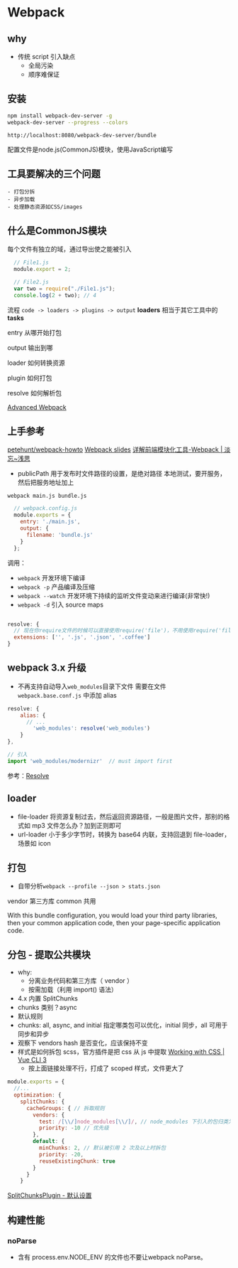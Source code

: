 # Webpack

## why
* 传统 script 引入缺点
    - 全局污染
    - 顺序难保证

## 安装
```bash
npm install webpack-dev-server -g
webpack-dev-server --progress --colors
```

`http://localhost:8080/webpack-dev-server/bundle`

配置文件是node.js(CommonJS)模块，使用JavaScript编写

## 工具要解决的三个问题
	- 打包分拆
	- 异步加载
	- 处理静态资源如CSS/images

## 什么是CommonJS模块
每个文件有独立的域，通过导出使之能被引入
```js
  // File1.js
  module.export = 2;

  // File2.js
  var two = require("./File1.js");
  console.log(2 + two); // 4
```

流程
`code -> loaders -> plugins -> output`
**loaders** 相当于其它工具中的 **tasks**

entry 从哪开始打包

output 输出到哪

loader 如何转换资源

plugin 如何打包

resolve  如何解析包

[Advanced Webpack](https://presentations.survivejs.com/advanced-webpack/#/?k=edjsgp&_k=esekxp)

## 上手参考
[petehunt/webpack-howto](https://github.com/petehunt/webpack-howto)
[Webpack slides](http://www.slideshare.net/ssuser0e4922/webpack-slides-51907869)
[详解前端模块化工具-Webpack | 淡忘~浅思](http://www.ido321.com/1646.html)

* publicPath
用于发布时文件路径的设置，是绝对路径
本地测试，要开服务，然后把服务地址加上

```shell
webpack main.js bundle.js
```

```js
  // webpack.config.js
  module.exports = {
    entry: './main.js',
    output: {
      filename: 'bundle.js'
    }
  };
```
调用：

  * `webpack` 开发环境下编译
  * `webpack -p` 产品编译及压缩
  * `webpack --watch` 开发环境下持续的监听文件变动来进行编译(非常快!)
  * `webpack -d` 引入 source maps

  ```js

  resolve: {
    // 现在你require文件的时候可以直接使用require('file')，不用使用require('file.coffee')
    extensions: ['', '.js', '.json', '.coffee']
  }
  ```

## webpack 3.x 升级

* 不再支持自动导入`web_modules`目录下文件
需要在文件 `webpack.base.conf.js` 中添加 alias
```js
resolve: {
	alias: {
	  // ...
		'web_modules': resolve('web_modules')
	}
},

// 引入
import 'web_modules/modernizr'  // must import first
```
参考：[Resolve](https://webpack.js.org/configuration/resolve/#resolve-alias)

## loader
* file-loader 将资源复制过去，然后返回资源路径，一般是图片文件，那别的格式如 mp3 文件怎么办？加到正则即可
* url-loader 小于多少字节时，转换为 base64 内联，支持回退到 file-loader，场景如 icon

## 打包

* 自带分析`webpack --profile --json > stats.json`

vendor 第三方库
common 共用
> 
With this bundle configuration, you would load your third party libraries, then your common application code, then your page-specific application code.

## 分包 - 提取公共模块
* why: 
  - 分离业务代码和第三方库（ vendor ）
  - 按需加载（利用 import() 语法）
* 4.x 内置 SplitChunks
* chunks 类别？async
* 默认规则
* chunks: all, async, and initial 指定哪类包可以优化，initial 同步，all 可用于同步和异步
* 观察下 vendors hash 是否变化，应该保持不变
* 样式是如何拆包 scss，官方插件是把 css 从 js 中提取
  [Working with CSS | Vue CLI 3](https://cli.vuejs.org/guide/css.html#automatic-imports)
  - 按上面链接处理不行，打成了 scoped 样式，文件更大了
```js
module.exports = {
  //...
  optimization: {
    splitChunks: {
      cacheGroups: { // 拆取规则
        vendors: {
          test: /[\\/]node_modules[\\/]/, // node_modules 下引入的包归类为 vendors
          priority: -10 // 优先级
        },
        default: {
          minChunks: 2, // 默认被引用 2 次及以上时拆包
          priority: -20,
          reuseExistingChunk: true
        }
      }
    }
```
[SplitChunksPlugin - 默认设置](https://webpack.js.org/plugins/split-chunks-plugin/#optimization-splitchunks)

## 构建性能
### noParse
* 含有 process.env.NODE_ENV 的文件也不要让webpack noParse。
